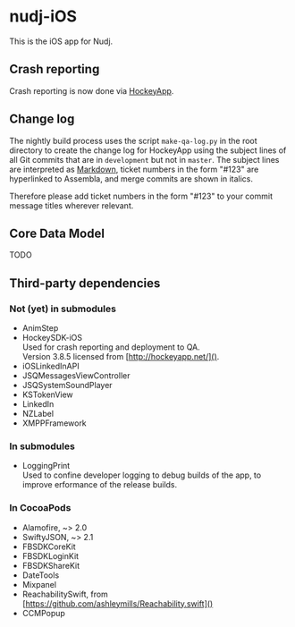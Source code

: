 # nudj-iOS

This is the iOS app for Nudj.

## Crash reporting

Crash reporting is now done via [HockeyApp](http://hockeyapp.net/).

## Change log

The nightly build process uses the script `make-qa-log.py` in the root directory to create the change log for HockeyApp using the subject lines of all Git commits that are in `development` but not in `master`. The subject lines are interpreted as [Markdown](http://daringfireball.net/projects/markdown/syntax), ticket numbers in the form "#123" are hyperlinked to Assembla, and merge commits are shown in italics.

Therefore please add ticket numbers in the form "#123" to your commit message titles wherever relevant.

## Core Data Model

TODO

## Third-party dependencies

### Not (yet) in submodules

* AnimStep
* HockeySDK-iOS  
  Used for crash reporting and deployment to QA.  
  Version 3.8.5 licensed from [http://hockeyapp.net/]().
* iOSLinkedInAPI
* JSQMessagesViewController
* JSQSystemSoundPlayer
* KSTokenView
* LinkedIn
* NZLabel
* XMPPFramework

### In submodules

* LoggingPrint  
  Used to confine developer logging to debug builds of the app, to improve erformance of the release builds.

### In CocoaPods

* Alamofire, ~> 2.0
* SwiftyJSON, ~> 2.1
* FBSDKCoreKit
* FBSDKLoginKit
* FBSDKShareKit
* DateTools
* Mixpanel
* ReachabilitySwift, from [https://github.com/ashleymills/Reachability.swift]()
* CCMPopup
